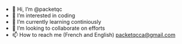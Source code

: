 - 👋 Hi, I’m @packetqc
- 👀 I’m interested in coding
- 🌱 I’m currently learning continiously
- 💞️ I’m looking to collaborate on efforts
- 📫 How to reach me (French and English)
      packetqcca@gmail.com
<!--- packetqc/packetqc --->
